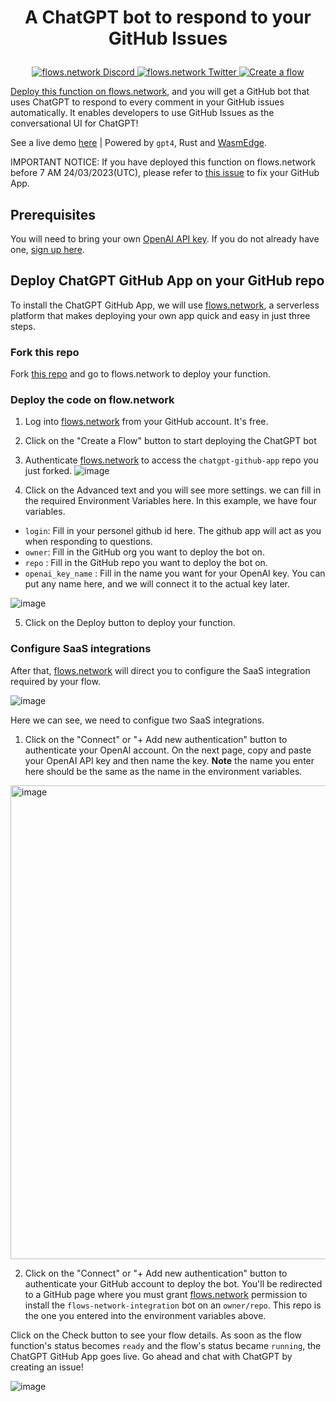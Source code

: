 # <p align="center">A ChatGPT bot to respond to your GitHub Issues</p>

<p align="center">
  <a href="https://discord.gg/ccZn9ZMfFf">
    <img src="https://img.shields.io/badge/chat-Discord-7289DA?logo=discord" alt="flows.network Discord">
  </a>
  <a href="https://twitter.com/flows_network">
    <img src="https://img.shields.io/badge/Twitter-1DA1F2?logo=twitter&amp;logoColor=white" alt="flows.network Twitter">
  </a>
   <a href="https://flows.network/flow/new">
    <img src="https://img.shields.io/website?up_message=deploy&url=https%3A%2F%2Fflows.network%2Fflow%2Fnew" alt="Create a flow">
  </a>
</p>

[Deploy this function on flows.network](#deploy-chatgpt-github-app-on-your-github-repo), and you will get a GitHub bot that uses ChatGPT to respond to every comment in your GitHub issues automatically. It enables developers to use GitHub Issues as the conversational UI for ChatGPT!

See a live demo [here](https://github.com/second-state/chat-with-chatgpt/) | Powered by `gpt4`, Rust and [WasmEdge](https://github.com/WasmEdge/WasmEdge).

IMPORTANT NOTICE: If you have deployed this function on flows.network before 7 AM 24/03/2023(UTC), please refer to [this issue](https://github.com/flows-network/chatgpt-github-app/issues/4) to fix your GitHub App.

## Prerequisites 

You will need to bring your own [OpenAI API key](https://openai.com/blog/openai-api). If you do not already have one, [sign up here](https://platform.openai.com/signup).

## Deploy ChatGPT GitHub App on your GitHub repo

To install the ChatGPT GitHub App, we will use [flows.network](https://flows.network/), a serverless platform that makes deploying your own app quick and easy in just three steps.

### Fork this repo

Fork [this repo](https://github.com/flows-network/chatgpt-github-app/) and go to flows.network to deploy your function. 

### Deploy the code on flow.network

1. Log into [flows.network](https://flows.network/) from your GitHub account. It's free.
2. Click on the "Create a Flow" button to start deploying the ChatGPT bot
3. Authenticate [flows.network](https://flows.network/) to access the `chatgpt-github-app` repo you just forked. 
![image](https://user-images.githubusercontent.com/45785633/226546523-93071359-b957-4653-a429-ab983ee9a078.png)

4. Click on the Advanced text and you will see more settings. we can fill in the required Environment Variables here. In this example, we have four variables. 
* `login`: Fill in your personel github id here. The github app will act as you when responding to questions. 
* `owner`: Fill in the GitHub org you want to deploy the bot on. 
* `repo` : Fill in the GitHub repo you want to deploy the bot on. 
* `openai_key_name` : Fill in the name you want for your OpenAI key. You can put any name here, and we will connect it to the actual key later.

![image](https://user-images.githubusercontent.com/45785633/227463828-9ea913a5-f0a0-46bd-8d4c-da439ee72a94.png)

5. Click on the Deploy button to deploy your function.

### Configure SaaS integrations

After that, [flows.network](https://flows.network/) will direct you to configure the SaaS integration required by your flow.

![image](https://user-images.githubusercontent.com/45785633/226547995-54927771-7782-484a-8c9c-908e91f99444.png)

Here we can see, we need to configue two SaaS integrations.

1. Click on the "Connect" or "+ Add new authentication" button to authenticate your OpenAI account. On the next page, copy and paste your OpenAI API key and then name the key. **Note** the name you enter here should be the same as the name in the environment variables.

<img width="758" alt="image" src="https://user-images.githubusercontent.com/45785633/222973214-ecd052dc-72c2-4711-90ec-db1ec9d5f24e.png">

2. Click on the "Connect" or "+ Add new authentication" button to authenticate your GitHub account to deploy the bot. You'll be redirected to a GitHub page where you must grant [flows.network](https://flows.network/) permission to install the `flows-network-integration` bot on an `owner/repo`. This repo is the one you entered into the environment variables above.

Click on the Check button to see your flow details. As soon as the flow function's status becomes `ready` and the flow's status became `running`, the ChatGPT GitHub App goes live. Go ahead and chat with ChatGPT by creating an issue!

![image](https://user-images.githubusercontent.com/45785633/226550405-67d0741c-6c78-42ef-87d1-b30bbd45a5a9.png)


